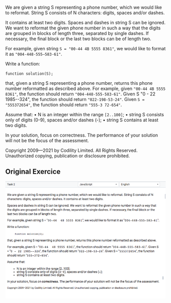 We are given a string S representing a phone number, which we would like to reformat. String S consists of N characters: digits, spaces and/or dashes.

It contains at least two digits.
Spaces and dashes in string S can be ignored. We want to reformat the given phone number in such a way that the digits are grouped in blocks of length three, separated by single dashes. If necessary, the final block or the last two blocks can be of length two.

For example, given string `S = "00-44 4B 5555 8361"`, we would like to format it as `"004-448-555—583-61"`.

Write a function:
```
function solution(S);
```
that, given a string S representing a phone number, returns this phone number reformatted as described above.
For example, given `"00-44 4B 5555 8361"`, the function should return `"004-448-555-583-61"`. Given S
"0 - 22 1985--324", the function should return `"022-198-53-24"`. Given `S = "555372654"`, the function should return `"555-3 72-654"`.

Assume that:
• N is an integer within the range `[2..100]`;
• string S consists only of digits (0-9), spaces and/or dashes (-);
• string S contains at least two digits.

In your solution, focus on correctness. The performance of your solution will not be the focus of the assessment.

Copyright 2009—2021 by Codility Limited. All Rights Reserved. Unauthorized copying, publication or disclosure prohibited.

## Original Exercice
![](./task-02.png)
